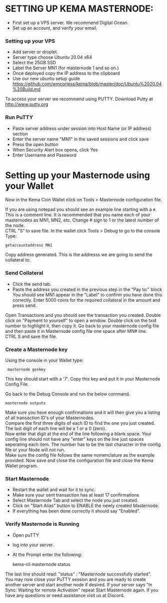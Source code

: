 SETTING UP KEMA MASTERNODE:
===========================
* First set up a VPS server. We recommend Digital Ocean.
* Set up an account, and verify your email.

### Setting up your VPS

* Add server or droplet.
* Server type choose Ubuntu 20.04 x64
* Select the 25GB SSD
* Label the Server MN1 (for masternode 1 and so on.)
* Once deployed copy the IP address to the clipboard
* Use our new ubuntu setup guide https://github.com/wmcorless/kema/blob/master/doc/Ubuntu%2020.04%20Build.md
 
To access your server we recommend using PUTTY. 
Download Putty at http://www.putty.org

### Run PuTTY
* Paste server address under session into Host Name (or IP address) section
* Enter the server name "MN1" in the saved sessions and click save
* Press the open button
* When Security Alert box opens, click Yes
* Enter Username and Password

# Setting up your Masternode using your Wallet
Now in the Kema Coin Wallet click on Tools > Masternode configuration file.

If you are using notepad you should see an example line starting with a `#`. This is a comment line.
It is recommended that you name each of your masternodes as MN1, MN2, etc.
Change # sign to 1 or the latest number of the node.  
CTRL "S" to save file.
In the wallet click Tools > Debug to go to the console 
Type:

    getaccountaddress MN1
    
Copy address generated. This is the addresss we are going to send the collateral to.

### Send Collateral

* Click the send tab.
* Paste the address you created in the previous step in the "Pay to:" block
You should see MN1 appear in the "Label" to confirm you have done this correctly.
Enter 5000 coins for the required collateral in the amount and press send.

Open Transactions and you should see the transaction you created.
Double click on "Payment to yourself" to open a window.
Double click on the txid number to highlight it, then copy it. 
Go back to your masternode config file and then paste it in Masternode config file one space after MN# line.  
CTRL S and save the file.  

### Create a Masternode key
Using the console in your Wallet type:

     masternode genkey

This key should start with a '7'. Copy this key and put it in your Masternode Config File.

Go back to the Debug Console and run the below command.

    masternode outputs

Make sure you have enough confirmations and it will then give you a listing of all transaction ID's of your Masternodes.  
Compare the first three digits of each ID to find the one you just created.  
The last digit of each line will be a 1 or a 0 (zero).  
Now enter that digit at the end of the line following a blank space. 
Your config line should not have any "enter" keys on the line just spaces seperating each item. 
The number has to be the last character in the config file or your Node will not run.  
Make sure the config file follows the same nomenclature as the example provided.
Now save and close the configuration file and close the Kema Wallet program.  

### Start Masternode

* Restart the wallet and wait for it to sync.  
* Make sure your sent transaction has at least 17 confirmations
* Select Masternode Tab and select the node you just created.  
* Click on "Start Alias"  button to ENABLE the newly created Masternode.
* If everything has been done correctly it should say "Enabled".

### Verify Masternode is Running

* Open puTTY
* log into your server.
* At the Prompt enter the following:

    kema-cli masternode status

The last line should read: "status" : "Masternode successfully started".  
You may now close your PuTTY session and you are ready to create another server and start another node if desired.
If your server says "In Sync: Waiting for remote Activation" repeat Start Masternode again.
If you have any questions or need assistance visit us at Discord.

